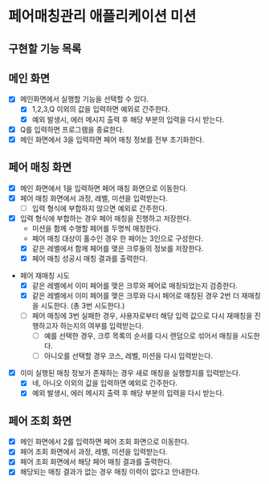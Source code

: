 # 페어매칭관리 애플리케이션 미션

## 구현할 기능 목록

## 메인 화면

- [x] 메인화면에서 실행할 기능을 선택할 수 있다.
  - [x] 1,2,3,Q 이외의 값을 입력하면 예외로 간주한다.
  - [x] 예외 발생시, 에러 메시지 출력 후 해당 부분의 입력을 다시 받는다.
- [x] Q를 입력하면 프로그램을 종료한다.
- [x] 메인 화면에서 3을 입력하면 페어 매칭 정보를 전부 초기화한다.

## 페어 매칭 화면

- [x] 메인 화면에서 1을 입력하면 페어 매칭 화면으로 이동한다.
- [x] 페어 매칭 화면에서 과정, 레벨, 미션을 입력받는다.
  - [ ] 입력 형식에 부합하지 않으면 예외로 간주한다.
- [x] 입력 형식에 부합하는 경우 페어 매칭을 진행하고 저장한다.
  - 미션을 함께 수행할 페어를 두명씩 매칭한다.
  - 페어 매칭 대상이 홀수인 경우 한 페어는 3인으로 구성한다.
  - [x] 같은 레벨에서 함께 페어를 맺은 크루들의 정보를 저장한다.
  - [x] 페어 매칭 성공시 매칭 결과를 출력한다.

- 페어 재매칭 시도
  - [x] 같은 레벨에서 이미 페어를 맺은 크루와 페어로 매칭되었는지 검증한다.
  - [x] 같은 레벨에서 이미 페어를 맺은 크루와 다시 페어로 매칭된 경우 2번 더 재매칭을 시도한다. (총 3번 시도한다.)
  - [ ] 페어 매칭에 3번 실패한 경우, 사용자로부터 해당 입력 값으로 다시 재매칭을 진행하고자 하는지의 여부를 입력받는다.
    - [ ] 예를 선택한 경우, 크루 목록의 순서를 다시 랜덤으로 섞어서 매칭을 시도한다.
    - [ ] 아니오를 선택할 경우 코스, 레벨, 미션을 다시 입력받는다.

- [x] 이미 실행된 매칭 정보가 존재하는 경우 새로 매칭을 실행할지를 입력받는다.
  - [x] 네, 아니오 이외의 값을 입력하면 예외로 간주한다.
  - [x] 예외 발생시, 에러 메시지 출력 후 해당 부분의 입력을 다시 받는다.

## 페어 조회 화면

- [x] 메인 화면에서 2를 입력하면 페어 조회 화면으로 이동한다.
- [x] 페어 조회 화면에서 과정, 레벨, 미션을 입력받는다.
- [x] 페어 조회 화면에서 해당 페어 매칭 결과를 출력한다.
- [x] 해당되는 매칭 결과가 없는 경우 매칭 이력이 없다고 안내한다.
